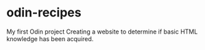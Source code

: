 # odin-recipes
My first Odin project
Creating a website to determine if basic HTML knowledge has been acquired.